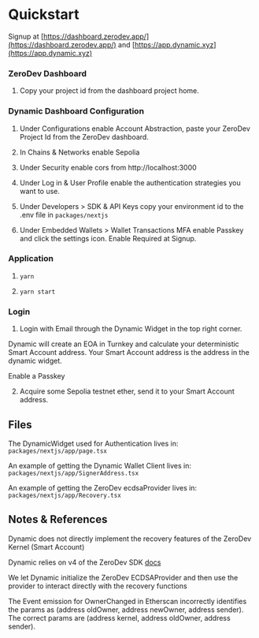 # Quickstart

Signup at [https://dashboard.zerodev.app/](https://dashboard.zerodev.app/) and [https://app.dynamic.xyz](https://app.dynamic.xyz)

### ZeroDev Dashboard

1. Copy your project id from the dashboard project home.

### Dynamic Dashboard Configuration

1. Under Configurations enable Account Abstraction, paste your ZeroDev Project Id from the ZeroDev dashboard.

2. In Chains & Networks enable Sepolia

3. Under Security enable cors from http://localhost:3000

4. Under Log in & User Profile enable the authentication strategies you want to use.

5. Under Developers > SDK & API Keys copy your environment id to the .env file in `packages/nextjs`

6. Under Embedded Wallets > Wallet Transactions MFA enable Passkey and click the settings icon. Enable Required at Signup.

### Application

1. `yarn`

2. `yarn start`

### Login

1. Login with Email through the Dynamic Widget in the top right corner.

Dynamic will create an EOA in Turnkey and calculate your deterministic Smart Account address. Your Smart Account address is the address in the dynamic widget.

Enable a Passkey

2. Acquire some Sepolia testnet ether, send it to your Smart Account address.

## Files

The DynamicWidget used for Authentication lives in:
`packages/nextjs/app/page.tsx`

An example of getting the Dynamic Wallet Client lives in:
`packages/nextjs/app/SignerAddress.tsx`

An example of getting the ZeroDev ecdsaProvider lives in:
`packages/nextjs/app/Recovery.tsx`

## Notes & References

Dynamic does not directly implement the recovery features of the ZeroDev Kernel (Smart Account)

Dynamic relies on v4 of the ZeroDev SDK [docs](https://docs-v4.zerodev.app/)

We let Dynamic initialize the ZeroDev ECDSAProvider and then use the provider to interact directly with the recovery functions

The Event emission for OwnerChanged in Etherscan incorrectly identifies the params as (address oldOwner, address newOwner, address sender). The correct params are (address kernel, address oldOwner, address sender).

